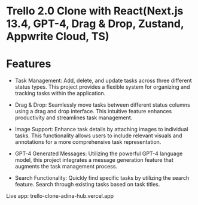 # Trello 2.0 Clone with React(Next.js 13.4, GPT-4, Drag & Drop, Zustand, Appwrite Cloud, TS)

# Features
* Task Management: Add, delete, and update tasks across three different status types. This project provides a flexible system for organizing and tracking tasks within the application.

* Drag & Drop: Seamlessly move tasks between different status columns using a drag and drop interface. This intuitive feature enhances productivity and streamlines task management.

* Image Support: Enhance task details by attaching images to individual tasks. This functionality allows users to include relevant visuals and annotations for a more comprehensive task representation.

* GPT-4 Generated Messages: Utilizing the powerful GPT-4 language model, this project integrates a message generation feature that augments the task management process.  

* Search Functionality: Quickly find specific tasks by utilizing the search feature. Search through existing tasks based on task titles.


Live app: trello-clone-adina-hub.vercel.app

